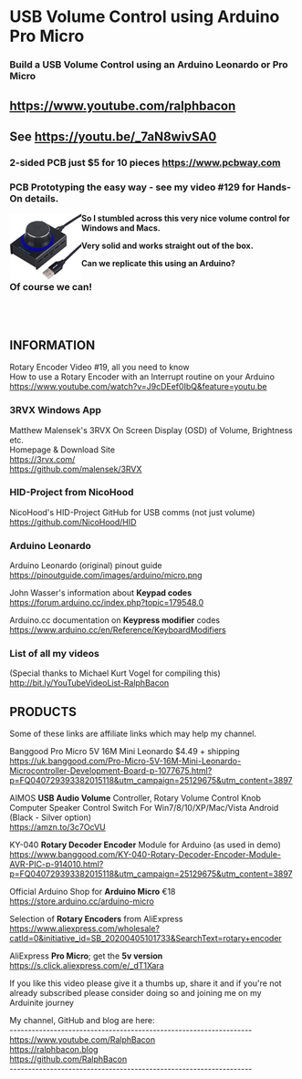 # USB Volume Control using Arduino Pro Micro
### Build a USB Volume Control using an Arduino Leonardo or Pro Micro

## https://www.youtube.com/ralphbacon
## See https://youtu.be/_7aN8wivSA0

### 2-sided PCB just $5 for 10 pieces https://www.pcbway.com  
### PCB Prototyping the easy way - see my video #129 for Hands-On details.

<img src="/images/USBVolumeControl.jpg" width="25%" align="left">

**So I stumbled across this very nice volume control for Windows and Macs.**  

**Very solid and works straight out of the box.**  

**Can we replicate this using an Arduino?**  

### Of course we can!
<br>

<br>

## INFORMATION

Rotary Encoder Video #19, all you need to know  
How to use a Rotary Encoder with an Interrupt routine on your Arduino
https://www.youtube.com/watch?v=J9cDEef0IbQ&feature=youtu.be

### 3RVX Windows App
Matthew Malensek's 3RVX On Screen Display (OSD) of Volume, Brightness etc.  
Homepage & Download Site  
https://3rvx.com/  
https://github.com/malensek/3RVX  

### HID-Project from NicoHood
NicoHood's HID-Project GitHub for USB comms (not just volume)  
https://github.com/NicoHood/HID

### Arduino Leonardo
Arduino Leonardo (original) pinout guide  
https://pinoutguide.com/images/arduino/micro.png

John Wasser's information about **Keypad codes**  
https://forum.arduino.cc/index.php?topic=179548.0

Arduino.cc documentation on **Keypress modifier** codes  
https://www.arduino.cc/en/Reference/KeyboardModifiers

### List of all my videos
(Special thanks to Michael Kurt Vogel for compiling this)  
http://bit.ly/YouTubeVideoList-RalphBacon

## PRODUCTS

Some of these links are affiliate links which may help my channel.

Banggood Pro Micro 5V 16M Mini Leonardo $4.49 + shipping  
https://uk.banggood.com/Pro-Micro-5V-16M-Mini-Leonardo-Microcontroller-Development-Board-p-1077675.html?p=FQ040729393382015118&utm_campaign=25129675&utm_content=3897

AIMOS **USB Audio Volume** Controller, Rotary Volume Control Knob Computer Speaker Control Switch For Win7/8/10/XP/Mac/Vista Android (Black - Silver option)  
https://amzn.to/3c7OcVU  

KY-040 **Rotary Decoder Encoder** Module for Arduino (as used in demo)  
https://www.banggood.com/KY-040-Rotary-Decoder-Encoder-Module-AVR-PIC-p-914010.html?p=FQ040729393382015118&utm_campaign=25129675&utm_content=3897

Official Arduino Shop for **Arduino Micro** €18  
https://store.arduino.cc/arduino-micro

Selection of **Rotary Encoders** from AliExpress  
https://www.aliexpress.com/wholesale?catId=0&initiative_id=SB_20200405101733&SearchText=rotary+encoder

AliExpress **Pro Micro**; get the **5v version**  
https://s.click.aliexpress.com/e/_dT1Xara  

If you like this video please give it a thumbs up, share it and if you're not already subscribed please consider doing so and joining me on my Arduinite journey

My channel, GitHub and blog are here:  
\------------------------------------------------------------------  
https://www.youtube.com/RalphBacon  
https://ralphbacon.blog  
https://github.com/RalphBacon  
\------------------------------------------------------------------
